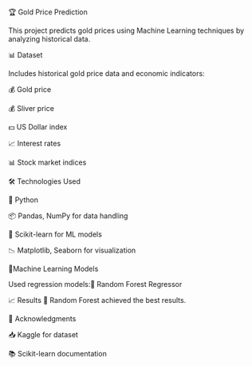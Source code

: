 🏆 Gold Price Prediction

This project predicts gold prices using Machine Learning techniques by analyzing historical data.

📊 Dataset

Includes historical gold price data and economic indicators:

💰 Gold price

💰 Sliver price

💵 US Dollar index

📈 Interest rates

📊 Stock market indices

🛠️ Technologies Used

🐍 Python

📦 Pandas, NumPy for data handling

🤖 Scikit-learn for ML models

📉 Matplotlib, Seaborn for visualization

🤖Machine Learning Models

Used regression models:🌲 Random Forest Regressor

📈 Results
🏅 Random Forest achieved the best results.

🙌 Acknowledgments

📥 Kaggle for dataset

📚 Scikit-learn documentation
